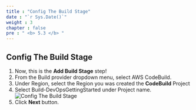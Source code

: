 ```yaml
---
title : "Config The Build Stage"
date : "`r Sys.Date()`"
weight : 3
chapter : false
pre : " <b> 5.3 </b> "
---
```


## Config The Build Stage

1. Now, this is the **Add Build Stage** step! 
2. From the Build provider dropdown menu, select AWS CodeBuild.
3. Under Region, select the Region you was created the **CodeBuild** Project
4. Select Build-DevOpsGettingStarted under Project name.
![Config The Build Stage](/images/5-CreateDeliveryPipeline/5.3-ConfigTheBuildStage/0001-config-build-stage.png)
5. Click **Next** button.
